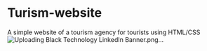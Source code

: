 # Turism-website
A simple website of a tourism agency for tourists using HTML/CSS
![Uploading Black Technology LinkedIn Banner.png…]()
